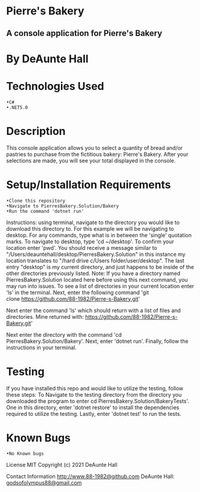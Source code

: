 # Pierre's Bakery

## A console application for Pierre's Bakery

# By DeAunte Hall

# Technologies Used
	•C#
	•.NET5.0

# Description
This console application allows you to select a quantity of bread and/or pastries to purchase from the fictitious bakery: Pierre's Bakery. After your selections are made, you will see your total displayed in the console.

# Setup/Installation Requirements
	•Clone this repository
	•Navigate to PierresBakery.Solution/Bakery
	•Run the command 'dotnet run'
Instructions: using terminal, navigate to the directory you would like to download this directory to. For this example we will be navigating to desktop. For any commands, type what is in between the 'single' quotation marks. To navigate to desktop, type 'cd ~/desktop'. To confirm your location enter 'pwd'. You should receive a message similar to "/Users/deauntehall/desktop/PierresBakery.Solution" in this instance my location translates to "/hard drive c/Users folder/user/desktop". The last entry "desktop" is my current directory, and just happens to be inside of the other directories previously listed.
Note: If you have a directory named PierresBakery.Solution located here before using this next command, you may run into issues. To see a list of directories in your current location enter 'ls' in the terminal.
Next, enter the following command 'git clone https://github.com/88-1982/Pierre-s-Bakery.git'

Next enter the command 'ls' which should return with a list of files and directories. Mine returned with:
https://github.com/88-1982/Pierre-s-Bakery.git'

Next enter the directory with the command 'cd PierresBakery.Solution/Bakery'.
Next, enter 'dotnet run'.
Finally, follow the instructions in your terminal.

# Testing
If you have installed this repo and would like to utilize the testing, follow these steps:
To Navigate to the testing directory from the directory you downloaded the program to enter cd PierresBakery.Solution/BakeryTests'. One in this directory, enter 'dotnet restore' to install the dependencies required to utilize the testing. Lastly, enter 'dotnet test' to run the tests.

# Known Bugs
	•No Known bugs

License MIT
Copyright (c) 2021 DeAunte Hall

Contact Information
http://www.88-1982@github.com
DeAunte Hall: godsofolympus88@gmail.com
